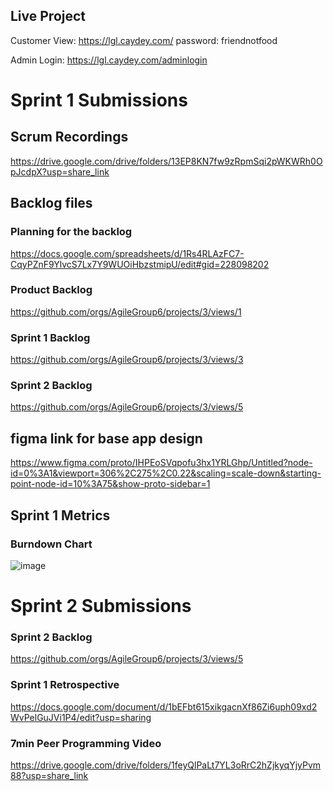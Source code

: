 ## Live Project
Customer View:
https://lgl.caydey.com/
password: friendnotfood


Admin Login:
https://lgl.caydey.com/adminlogin


# Sprint 1 Submissions
## Scrum Recordings
https://drive.google.com/drive/folders/13EP8KN7fw9zRpmSqi2pWKWRh0OpJcdpX?usp=share_link

## Backlog files
### Planning for the backlog
https://docs.google.com/spreadsheets/d/1Rs4RLAzFC7-CqyPZnF9YlvcS7Lx7Y9WUOiHbzstmipU/edit#gid=228098202

### Product Backlog
https://github.com/orgs/AgileGroup6/projects/3/views/1

### Sprint 1 Backlog
https://github.com/orgs/AgileGroup6/projects/3/views/3

### Sprint 2 Backlog
https://github.com/orgs/AgileGroup6/projects/3/views/5

## figma link for base app design 
https://www.figma.com/proto/IHPEoSVqpofu3hx1YRLGhp/Untitled?node-id=0%3A1&viewport=306%2C275%2C0.22&scaling=scale-down&starting-point-node-id=10%3A75&show-proto-sidebar=1

## Sprint 1 Metrics
### Burndown Chart
![image](https://user-images.githubusercontent.com/71976336/215483274-d84f8a7c-cb1a-484f-a96b-4e2b40c880d6.png)


# Sprint 2 Submissions

### Sprint 2 Backlog
https://github.com/orgs/AgileGroup6/projects/3/views/5

### Sprint 1 Retrospective
https://docs.google.com/document/d/1bEFbt615xikgacnXf86Zi6uph09xd2WvPelGuJVi1P4/edit?usp=sharing

### 7min Peer Programming Video
https://drive.google.com/drive/folders/1feyQlPaLt7YL3oRrC2hZjkyqYjyPvm88?usp=share_link
